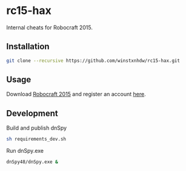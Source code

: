 # rc15-hax

Internal cheats for Robocraft 2015.

## Installation

```bash
git clone --recursive https://github.com/winstxnhdw/rc15-hax.git
```

## Usage

Download [Robocraft 2015](https://drive.google.com/file/d/1T3i7x2OC0GuELEWjSt_fuWAge-xAsZEi/view?usp=sharing) and register an account [here](https://phoenixsoftworks.net/register.html).

## Development

Build and publish dnSpy

```bash
sh requirements_dev.sh
```

Run dnSpy.exe

```bash
dnSpy48/dnSpy.exe &
```
